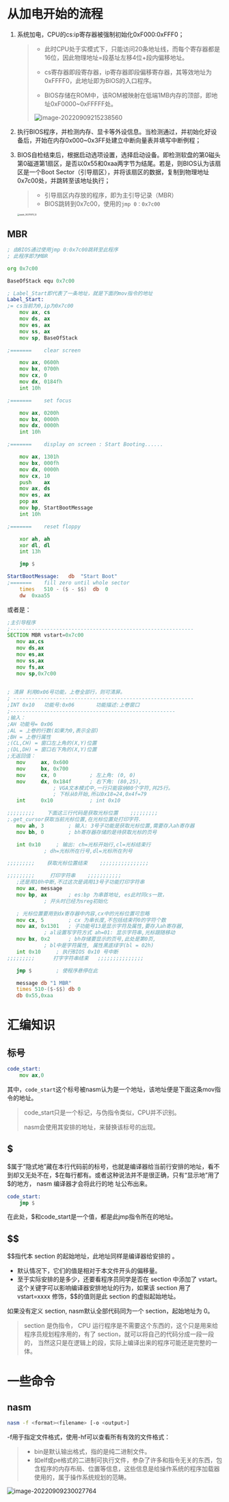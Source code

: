 # 从加电开始的流程

1. 系统加电，CPU的cs:ip寄存器被强制初始化0xF000:0xFFF0；

   > - 此时CPU处于实模式下，只能访问20条地址线，而每个寄存器都是16位，因此物理地址=段基址左移4位+段内偏移地址。
   >
   > - cs寄存器即段寄存器，ip寄存器即段偏移寄存器，其等效地址为0xFFFF0，此地址即为BIOS的入口程序。
   > - BIOS存储在ROM中，该ROM被映射在低端1MB内存的顶部，即地址0xF0000~0xFFFFF处。
   >
   > ![image-20220909215238560](%E6%80%BB%E7%BB%93.assets/image-20220909215238560.png)

2. 执行BIOS程序，并检测内存、显卡等外设信息。当检测通过，并初始化好设备后，开始在内存0x000~0x3FF处建立中断向量表并填写中断例程；

3. BIOS自检结束后，根据启动选项设置，选择启动设备。即检测软盘的第0磁头第0磁道第1扇区，是否以0x55和0xaa两字节为结尾。若是，则BIOS认为该扇区是一个Boot Sector（引导扇区），并将该扇区的数据，复制到物理地址0x7c00处，并跳转至该地址执行；

   > - 引导扇区内存放的程序，即为主引导记录（MBR）
   > - BIOS跳转到0x7c00，使用的`jmp 0：0x7c00`

   <img src="%E6%80%BB%E7%BB%93.assets/epub_26211970_12.jpeg" alt="epub_26211970_12" style="zoom:33%;" />



## MBR

```asm
; 由BIOS通过使用jmp 0:0x7c00跳转至此程序
; 此程序即为MBR

org	0x7c00	

BaseOfStack	equ	0x7c00

; Label_Start即代表了一条地址，就是下面的mov指令的地址
Label_Start:
;= cs当前为0,ip为0x7c00
	mov	ax,	cs
	mov	ds,	ax
	mov	es,	ax
	mov	ss,	ax
	mov	sp,	BaseOfStack

;=======	clear screen

	mov	ax,	0600h
	mov	bx,	0700h
	mov	cx,	0
	mov	dx,	0184fh
	int	10h

;=======	set focus

	mov	ax,	0200h
	mov	bx,	0000h
	mov	dx,	0000h
	int	10h

;=======	display on screen : Start Booting......

	mov	ax,	1301h
	mov	bx,	000fh
	mov	dx,	0000h
	mov	cx,	10
	push	ax
	mov	ax,	ds
	mov	es,	ax
	pop	ax
	mov	bp,	StartBootMessage
	int	10h

;=======	reset floppy

	xor	ah,	ah
	xor	dl,	dl
	int	13h

	jmp	$

StartBootMessage:	db	"Start Boot"
;=======	fill zero until whole sector
	times	510 - ($ - $$)	db	0
	dw	0xaa55

```

或者是：

````asm
;主引导程序 
;------------------------------------------------------------
SECTION MBR vstart=0x7c00         
   mov ax,cs      
   mov ds,ax
   mov es,ax
   mov ss,ax
   mov fs,ax
   mov sp,0x7c00
   

; 清屏 利用0x06号功能，上卷全部行，则可清屏。
; -----------------------------------------------------------
;INT 0x10   功能号:0x06	   功能描述:上卷窗口
;------------------------------------------------------
;输入：
;AH 功能号= 0x06
;AL = 上卷的行数(如果为0,表示全部)
;BH = 上卷行属性
;(CL,CH) = 窗口左上角的(X,Y)位置
;(DL,DH) = 窗口右下角的(X,Y)位置
;无返回值：
   mov     ax, 0x600
   mov     bx, 0x700
   mov     cx, 0           ; 左上角: (0, 0)
   mov     dx, 0x184f	   ; 右下角: (80,25),
			   ; VGA文本模式中,一行只能容纳80个字符,共25行。
			   ; 下标从0开始,所以0x18=24,0x4f=79
   int     0x10            ; int 0x10

;;;;;;;;;    下面这三行代码是获取光标位置    ;;;;;;;;;
;.get_cursor获取当前光标位置,在光标位置处打印字符.
   mov ah, 3		; 输入: 3号子功能是获取光标位置,需要存入ah寄存器
   mov bh, 0		; bh寄存器存储的是待获取光标的页号

   int 0x10		; 输出: ch=光标开始行,cl=光标结束行
			; dh=光标所在行号,dl=光标所在列号

;;;;;;;;;    获取光标位置结束    ;;;;;;;;;;;;;;;;

;;;;;;;;;     打印字符串    ;;;;;;;;;;;
   ;还是用10h中断,不过这次是调用13号子功能打印字符串
   mov ax, message 
   mov bp, ax		; es:bp 为串首地址, es此时同cs一致，
			; 开头时已经为sreg初始化

   ; 光标位置要用到dx寄存器中内容,cx中的光标位置可忽略
   mov cx, 5		; cx 为串长度,不包括结束符0的字符个数
   mov ax, 0x1301	; 子功能号13是显示字符及属性,要存入ah寄存器,
			; al设置写字符方式 ah=01: 显示字符串,光标跟随移动
   mov bx, 0x2		; bh存储要显示的页号,此处是第0页,
			; bl中是字符属性, 属性黑底绿字(bl = 02h)
   int 0x10		; 执行BIOS 0x10 号中断
;;;;;;;;;      打字字符串结束	 ;;;;;;;;;;;;;;;

   jmp $		; 使程序悬停在此

   message db "1 MBR"
   times 510-($-$$) db 0
   db 0x55,0xaa

````





# 汇编知识

## 标号

```asm
code_start:
	mov ax,0
```

其中，`code_start`这个标号被nasm认为是一个地址，该地址便是下面这条mov指令的地址。

> code_start只是一个标记，与伪指令类似，CPU并不识别。
>
> nasm会使用其安排的地址，来替换该标号的出现。



## \$

\$属于“隐式地”藏在本行代码前的标号，也就是编译器给当前行安排的地址，看不到却又无处不在，\$在每行都有。或者这种说法并不是很正确，只有“显示地”用了\$的地方， nasm 编译器才会将此行的地
址公布出来。  

```asm
code_start:
	jmp $
```

在此处，$和code_start是一个值，都是此jmp指令所在的地址。



## \$\$

\$\$指代本 section 的起始地址，此地址同样是编译器给安排的 。  

- 默认情况下，它们的值是相对于本文件开头的偏移量。
- 至于实际安排的是多少，还要看程序员同学是否在 section 中添加了 vstart。这个关键字可以影响编译器安排地址的行为，如果该 section 用了 vstart=xxxx 修饰，$$的值则是此 section 的虚拟起始地址。



如果没有定义 section, nasm默认全部代码同为一个 section，起始地址为 0。

> section 是伪指令， CPU 运行程序是不需要这个东西的，这个只是用来给程序员规划程序用的，有了 section，就可以将自己的代码分成一段一段的， 当然这只是在逻辑上的段，实际上编译出来的程序可能还是完整的一体。  





# 一些命令

## nasm

```sh
nasm -f <format><filename> [-o <output>]
```

-f用于指定文件格式，使用-hf可以查看所有有效的文件格式：

>- bin是默认输出格式，指的是纯二进制文件。
>- 如elf或pe格式的二进制可执行文件，参杂了许多和指令无关的东西，包含程序的内存布局、位置等信息，这些信息是给操作系统的程序加载器使用的，属于操作系统规划的范畴。

![image-20220909230027764](%E6%80%BB%E7%BB%93.assets/image-20220909230027764.png)